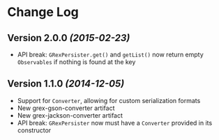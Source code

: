 Change Log
==========

Version 2.0.0 *(2015-02-23)*
----------------------------
* API break: `GRexPersister.get()` and `getList()` now return empty `Observables` if nothing is found at the key

Version 1.1.0 *(2014-12-05)*
----------------------------
* Support for `Converter`, allowing for custom serialization formats
* New grex-gson-converter artifact
* New grex-jackson-converter artifact
* API break: `GRexPersister` now must have a `Converter` provided in its constructor